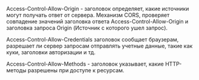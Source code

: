 Access-Control-Allow-Origin - заголовок определяет, какие источники могут получать ответ от сервера. Механизм CORS, проверяет совпадение значений заголовка ответа Access-Control-Allow-Origin и заголовка запроса Origin (Источник с которого ушел запрос). 

Access-Control-Allow-Credentials заголовок сообщает браузерам, разрешает ли сервер запросам отправлять учетные данные, такие как куки, заголовки авторизации и тд. 

Access-Control-Allow-Methods - заголовок указывает, какие HTTP-методы разрешены при доступе к ресурсам.